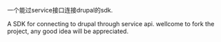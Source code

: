 一个能过service接口连接drupal的sdk.

A SDK for connecting to drupal through service api. wellcome to fork the project, any good idea will be appreciated.
